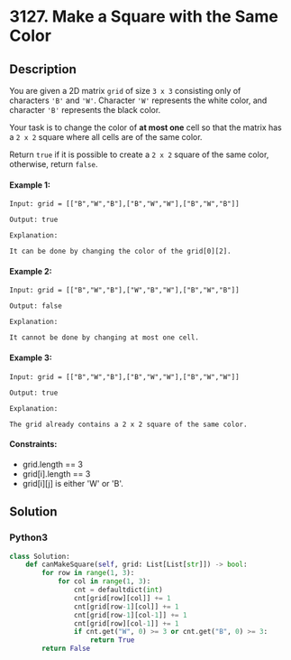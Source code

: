 # 3127. Make a Square with the Same Color


## Description
You are given a 2D matrix `grid` of size `3 x 3` consisting only of characters `'B'` and `'W'`. Character `'W'` represents the white color, and character `'B'` represents the black color.

Your task is to change the color of **at most one** cell so that the matrix has a `2 x 2` square where all cells are of the same color.

Return `true` if it is possible to create a `2 x 2` square of the same color, otherwise, return `false`.

#### Example 1:
```
Input: grid = [["B","W","B"],["B","W","W"],["B","W","B"]]

Output: true

Explanation:

It can be done by changing the color of the grid[0][2].
```

#### Example 2:
```
Input: grid = [["B","W","B"],["W","B","W"],["B","W","B"]]

Output: false

Explanation:

It cannot be done by changing at most one cell.
```

#### Example 3:
```
Input: grid = [["B","W","B"],["B","W","W"],["B","W","W"]]

Output: true

Explanation:

The grid already contains a 2 x 2 square of the same color.
```

#### Constraints:
- grid.length == 3
- grid[i].length == 3
- grid[i][j] is either 'W' or 'B'.


## Solution

### Python3
```python
class Solution:
    def canMakeSquare(self, grid: List[List[str]]) -> bool:
        for row in range(1, 3):
            for col in range(1, 3):
                cnt = defaultdict(int)
                cnt[grid[row][col]] += 1
                cnt[grid[row-1][col]] += 1
                cnt[grid[row-1][col-1]] += 1
                cnt[grid[row][col-1]] += 1
                if cnt.get("W", 0) >= 3 or cnt.get("B", 0) >= 3:
                    return True
        return False
```
